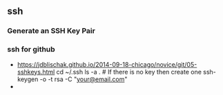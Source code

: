 ## ssh

### Generate an SSH Key Pair

### ssh for github
* https://jdblischak.github.io/2014-09-18-chicago/novice/git/05-sshkeys.html
          cd ~/.ssh
          ls -a .
          # If there is no key then create one
          ssh-keygen -o -t rsa -C "your@email.com"
* 
